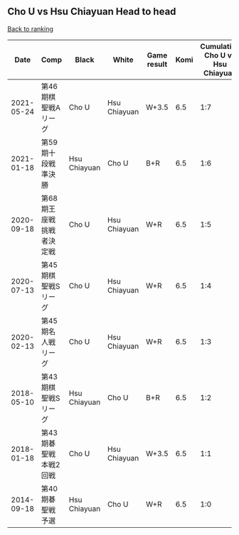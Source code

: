 ## Cho U vs Hsu Chiayuan Head to head

[Back to ranking](../../index.md)




| **Date** | **Comp** | **Black** | **White** | **Game result** | **Komi** | **Cumulative Cho U vs Hsu Chiayuan** | **Cho U streak** | **Hsu Chiayuan streak** | 
| --- | --- | --- | --- | --- | --- | --- | --- | --- |
| 2021-05-24 | 第46期棋聖戦Aリーグ | Cho U | Hsu Chiayuan | W+3.5 | 6.5 | 1:7 | 0 | 7 | 
| 2021-01-18 | 第59期十段戦準決勝 | Hsu Chiayuan | Cho U | B+R | 6.5 | 1:6 | 0 | 6 | 
| 2020-09-18 | 第68期王座戦挑戦者決定戦 | Cho U | Hsu Chiayuan | W+R | 6.5 | 1:5 | 0 | 5 | 
| 2020-07-13 | 第45期棋聖戦Sリーグ | Cho U | Hsu Chiayuan | W+R | 6.5 | 1:4 | 0 | 4 | 
| 2020-02-13 | 第45期名人戦リーグ | Cho U | Hsu Chiayuan | W+R | 6.5 | 1:3 | 0 | 3 | 
| 2018-05-10 | 第43期棋聖戦Sリーグ | Hsu Chiayuan | Cho U | B+R | 6.5 | 1:2 | 0 | 2 | 
| 2018-01-18 | 第43期碁聖戦本戦2回戦 | Cho U | Hsu Chiayuan | W+3.5 | 6.5 | 1:1 | 0 | 1 | 
| 2014-09-18 | 第40期碁聖戦予選 | Hsu Chiayuan | Cho U | W+R | 6.5 | 1:0 | 1 | 0 |




